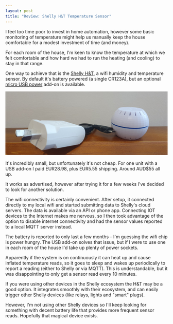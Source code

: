 ```yaml
---
layout: post
title: "Review: Shelly H&T Temperature Sensor"
---
```


I feel too time poor to invest in home automation, however some basic
monitoring of temperature might help us manually keep the house comfortable for
a modest investment of time (and money).

For each room of the house, I'm keen to know the temperature at which we felt
comfortable and how hard we had to run the heating (and cooling) to stay in
that range.

One way to achieve that is the [Shelly
H&T](https://shelly.cloud/shelly-humidity-and-temperature/), a wifi humidity
and temperature sensor. By default it's battery powered (a single CR123A), but
an optional [micro USB
power](https://shelly.cloud/product/usb-power-supply-for-shelly-ht/) add-on is
available.

![ht](/images/shelly-ht.jpg)

It's incredibly small, but unfortunately it's not cheap. For one unit with a
USB add-on I paid EUR28.98, plus EUR5.55 shipping. Around AUD$55 all up.

It works as advertised, however after trying it for a few weeks I've decided to
look for another solution.

The wifi connectivity is certainly convenient. After setup, it connected
directly to my local wifi and started submitting data to Shelly's cloud
servers. The data is available via an API or phone app. Connecting IOT devices
to the Internet makes me nervous, so I then took advantage of the option to
disable internet connectivity and had the sensor values reported to a local
MQTT server instead. 

The battery is reported to only last a few months - I'm guessing the wifi chip
is power hungry. The USB add-on solves that issue, but if I were to use one in
each room of the house I'd take up plenty of power sockets.

Apparently if the system is on continuously it can heat up and cause inflated
temperature reads, so it goes to sleep and wakes up periodically to report a
reading (either to Shelly or via MQTT). This is understandable, but it was
disappointing to only get a sensor read every 10 minutes. 

If you were using other devices in the Shelly ecosystem the H&T may be a good
option. It integrates smoothly with their ecosystem, and can easily trigger
other Shelly devices (like relays, lights and "smart" plugs).

However, I'm not using other Shelly devices so I'll keep looking for something
with decent battery life that provides more frequent sensor reads. Hopefully
that magical device exists.
